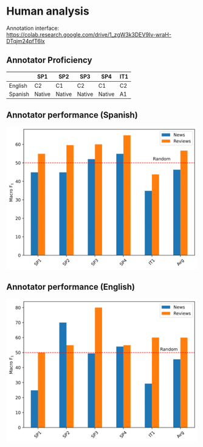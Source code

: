 # Human analysis

Annotation interface: https://colab.research.google.com/drive/1_zgW3k3DEV9Iv-wraH-DTqjm24pfT6lx

## Annotator Proficiency

|                  | SP1 | SP2 | SP3 | SP4 | IT1 |
|------------------|------------|--------------|--------------|--------------|--------------|
| English | C2         | C1           | C2           | C1           | C2           |
| Spanish | Native        | Native          | Native          | Native          | A1           |

## Annotator performance (Spanish)
![Annotator performance (Spanish)](figures/es_human_performance.png)

## Annotator performance (English)
![Annotator performance (English)](figures/en_human_performance.png)
